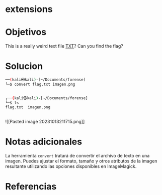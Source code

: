 #  extensions
# Objetivos
This is a really weird text file [TXT](https://jupiter.challenges.picoctf.org/static/e7e5d188621ee705ceeb0452525412ef/flag.txt)? Can you find the flag?

# Solucion
```bash
──(kali㉿kali)-[~/Documents/forense]
└─$ convert flag.txt imagen.png

                                                                                                                                                                      
┌──(kali㉿kali)-[~/Documents/forense]
└─$ ls
flag.txt  imagen.png
                                                                     
```
![[Pasted image 20231013211715.png]]
# Notas adicionales
La herramienta `convert` tratará de convertir el archivo de texto en una imagen. Puedes ajustar el formato, tamaño y otros atributos de la imagen resultante utilizando las opciones disponibles en ImageMagick.

# Referencias
